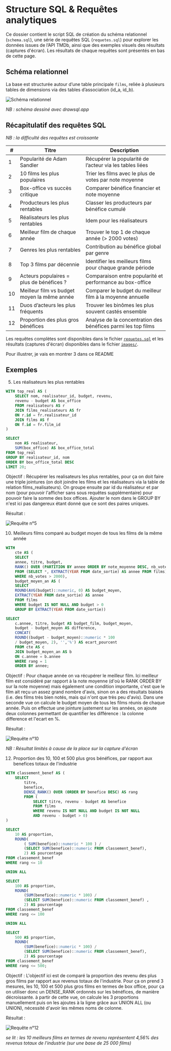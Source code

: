 # Structure SQL & Requêtes analytiques

Ce dossier contient le script SQL de création du schéma relationnel (`schema.sql`), une série de requêtes SQL (`requetes.sql`) pour explorer les données issues de l’API TMDb, ainsi que des exemples visuels des résultats (captures d'écran). Les résultats de chaque requêtes sont présentés en bas de cette page. 

## Schéma relationnel 

La base est structurée autour d’une table principale `films`, reliée à plusieurs tables de dimensions via des tables d’association (id_a, id_b).

![Schéma relationnel](../images/schema_sql.png)

*NB : schéma dessiné avec drawsql.app* 

## Récapitulatif des requêtes SQL

*NB : la difficulté des requêtes est croissante*

| #  | Titre                                                   | Description                                                   |
|----|---------------------------------------------------------|---------------------------------------------------------------|
| 1  | Popularité de Adam Sandler                              | Récupérer la popularité de l’acteur via les tables liées      |
| 2  | 10 films les plus populaires                            | Trier les films avec le plus de votes par note moyenne        |
| 3  | Box-office vs succès critique                           | Comparer bénéfice financier et note moyenne                   |
| 4  | Producteurs les plus rentables                          | Classer les producteurs par bénéfice cumulé                   |
| 5  | Réalisateurs les plus rentables                         | Idem pour les réalisateurs                                    |
| 6  | Meilleur film de chaque année                           | Trouver le top 1 de chaque année (> 2000 votes)               |
| 7  | Genres les plus rentables                               | Contribution au bénéfice global par genre                     |
| 8  | Top 3 films par décennie                                | Identifier les meilleurs films pour chaque grande période     |
| 9  | Acteurs populaires = plus de bénéfices ?                | Comparaison entre popularité et performance au box-office     |
| 10 | Meilleur film vs budget moyen la même année             | Comparer le budget du meilleur film à la moyenne annuelle     |
| 11 | Duos d’acteurs les plus fréquents                       | Trouver les binômes les plus souvent castés ensemble          |
| 12 | Proportion des plus gros bénéfices                      | Analyse de la concentration des bénéfices parmi les top films |

Les requêtes complètes sont disponibles dans le fichier [`requetes.sql`](./requetes.sql) et les résultats (captures d'écran) disponibles dans le fichier [`images/`](../images/).

Pour illustrer, je vais en montrer 3 dans ce README

## Exemples

5. Les réalisateurs les plus rentables

```sql
WITH top_real AS (
	SELECT nom, realisateur_id, budget, revenu,
	revenu - budget AS box_office
	FROM realisateurs AS r
	JOIN films_realisateurs AS fr
	ON r.id = fr.realisateur_id 
	JOIN films AS f
	ON f.id = fr.film_id
)

SELECT 
	nom AS realisateur, 
	SUM(box_office) AS box_office_total
FROM top_real
GROUP BY realisateur_id, nom
ORDER BY box_office_total DESC
LIMIT 20;
```

Objectif : Récupérer les realisateurs les plus rentables, pour ça on doit faire une triple jointures (on doit joindre les films et les réalisateurs via la table de relation films_realisateurs). On groupe ensuite par id du réalisateur et par nom (pour pouvoir l'afficher sans sous requêtes supplémentaire) pour pouvoir faire la somme des box offices. Ajouter le nom dans le GROUP BY n'est ici pas dangereux étant donné que ce sont des paires uniques. 

Résultat :

![Requête n°5](../images/requete_5.png)

10. Meilleurs films comparé au budget moyen de tous les films de la même année

```sql
WITH 
	cte AS (
	SELECT 
	annee, titre, budget,
	RANK() OVER (PARTITION BY annee ORDER BY note_moyenne DESC, nb_votes DESC) AS rang
	FROM (SELECT *, EXTRACT(YEAR FROM date_sortie) AS annee FROM films)
	WHERE nb_votes > 2000),
	budget_moyen_an AS ( 
	SELECT 
	ROUND(AVG(budget)::numeric, 0) AS budget_moyen, 
	EXTRACT(YEAR FROM date_sortie) AS annee
	FROM films
	WHERE budget IS NOT NULL AND budget > 0
	GROUP BY EXTRACT(YEAR FROM date_sortie))

SELECT 
	c.annee, titre, budget AS budget_film, budget_moyen,
	budget - budget_moyen AS difference,
	CONCAT(
	ROUND((budget - budget_moyen)::numeric * 100 
	/ budget_moyen, 2), '','%') AS ecart_pourcent
	FROM cte AS c
	JOIN budget_moyen_an AS b
	ON c.annee = b.annee
	WHERE rang = 1
	ORDER BY annee;
```

Objectif : Pour chaque année on va récupérer le meilleur film. Ici meilleur film est considéré par rapport à la note moyenne (d'où le RANK ORDER BY sur la note moyenne) mais également une condition importante, c'est que le film ait reçu un assez grand nombre d'avis, sinon on a des résultats biaisés (i.e. des films très bien notés, mais qui n'ont que très peu d'avis). Dans une seconde vue on calcule le budget moyen de tous les films réunis de chaque année. Puis on effectue une jointure justement sur les années, on ajoute deux colonnes permettant de quantifier les différence : la colonne difference et l'ecart en %.

Résultat : 

![Requête n°10](../images/requete_10.png)

*NB : Résultat limités à cause de la place sur la capture d'écran*


12. Proportion des 10, 100 et 500 plus gros bénéfices, par rapport aux benefices totaux de l'industrie

```sql
WITH classement_benef AS (
	SELECT  
		titre,
		benefice,
		DENSE_RANK() OVER (ORDER BY benefice DESC) AS rang 
		FROM (
			SELECT titre, revenu - budget AS benefice
			FROM films
			WHERE revenu IS NOT NULL AND budget IS NOT NULL 
			AND revenu - budget > 0)
)

SELECT 
	10 AS proportion, 
	ROUND(
		( SUM(benefice)::numeric * 100 ) / 
		(SELECT SUM(benefice)::numeric FROM classement_benef), 	
		2) AS pourcentage
FROM classement_benef
WHERE rang <= 10

UNION ALL 

SELECT 
	100 AS proportion, 
	ROUND(
		(SUM(benefice)::numeric * 100) / 
		(SELECT SUM(benefice)::numeric FROM classement_benef) ,
		2) AS pourcentage
FROM classement_benef
WHERE rang <= 100 

UNION ALL 

SELECT 
	500 AS proportion,
	ROUND(
		(SUM(benefice)::numeric * 100) / 
		(SELECT SUM(benefice)::numeric FROM classement_benef), 
		2) AS pourcentage
FROM classement_benef
WHERE rang <= 500;
```

Objectif : L'objectif ici est de comparé la proportion des revenu des plus gros films par rapport aux revenus totaux de l'industrie. Pour ça on prend 3 mesures, les 10, 100 et 500 plus gros films en termes de box office, pour ça on utiliser donc un DENSE_RANK ordonnés sur les bénéfices, de manière décroissante. à partir de cette vue, on calcule les 3 proportions manuellement puis on les ajoutes à la ligne grâce aux UNION ALL (ou UNION), nécessité d'avoir les mêmes noms de colonne.

Résultat : 

![Requête n°12](../images/requete_12.png)

*se lit : les 10 meilleurs films en termes de revenu représentent 4,56% des revenus totaux de l'industrie (sur une base de 25 000 films)*